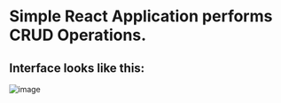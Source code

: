 # Simple React Application performs CRUD Operations.

## Interface looks like this:
![image](https://github.com/viveknikate/Contact-App-React-CRUD/assets/66075893/e375f51a-820a-4be5-9c18-ecbf2b181c1f)
